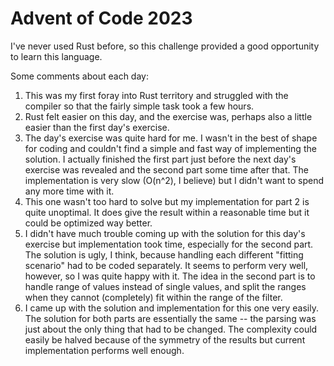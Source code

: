 # Advent of Code 2023

<p>I've never used Rust before, so this challenge provided a good opportunity to learn this language.</p>

<p>Some comments about each day:

1. This was my first foray into Rust territory and struggled with the compiler so that the fairly simple task took a few hours.
2. Rust felt easier on this day, and the exercise was, perhaps also a little easier than the first day's exercise.
3. The day's exercise was quite hard for me. I wasn't in the best of shape for coding and couldn't find a simple and fast way of implementing the solution. I actually finished the first part just before the next day's exercise was revealed and the second part some time after that. The implementation is very slow (O(n^2), I believe) but I didn't want to spend any more time with it.
4. This one wasn't too hard to solve but my implementation for part 2 is quite unoptimal. It does give the result within a reasonable time but it could be optimized way better.
5. I didn't have much trouble coming up with the solution for this day's exercise but implementation took time, especially for the second part. The solution is ugly, I think, because handling each different "fitting scenario" had to be coded separately. It seems to perform very well, however, so I was quite happy with it. The idea in the second part is to handle range of values instead of single values, and split the ranges when they cannot (completely) fit within the range of the filter.
6. I came up with the solution and implementation for this one very easily. The solution for both parts are essentially the same -- the parsing was just about the only thing that had to be changed. The complexity could easily be halved because of the symmetry of the results but current implementation performs well enough.
</p>
